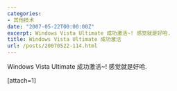```yaml
---
categories:
- 其他技术
date: "2007-05-22T00:00:00Z"
excerpt: Windows Vista Ultimate 成功激活~! 感觉就是好哈.
title: Windows Vista Ultimate 成功激活
url: /posts/20070522-114.html
---
```

Windows Vista Ultimate 成功激活~! 感觉就是好哈.

[attach=1]

&nbsp;